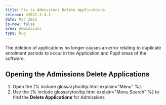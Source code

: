 ```yaml
---
title: Fix to Admissions Delete Applications
release: v2021.3.4.3
date: Mar 2021
is-new: false
area: Admissions
type: bug
---
```


The deletion of applications no longer causes an error relating to duplicate enrolment periods to occur in the Application and Pupil areas of the software.

## Opening the Admissions Delete Applications

1. Open the {% include glossarytooltip.html explain="Menu" %}.
2. Use the {% include glossarytooltip.html explain="Menu Search" %} to find the **Delete Applications** for Admissions
